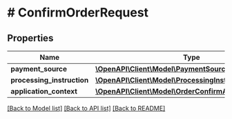 # # ConfirmOrderRequest

## Properties

Name | Type | Description | Notes
------------ | ------------- | ------------- | -------------
**payment_source** | [**\OpenAPI\Client\Model\PaymentSource**](PaymentSource.md) |  |
**processing_instruction** | [**\OpenAPI\Client\Model\ProcessingInstruction**](ProcessingInstruction.md) |  | [optional]
**application_context** | [**\OpenAPI\Client\Model\OrderConfirmApplicationContext**](OrderConfirmApplicationContext.md) |  | [optional]

[[Back to Model list]](../../README.md#models) [[Back to API list]](../../README.md#endpoints) [[Back to README]](../../README.md)
